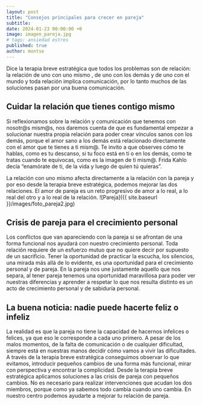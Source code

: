 ```yaml
---
layout: post
title: "Consejos principales para crecer en pareja"
subtitle: 
date: 2024-01-23 00:00:00 +0
image: imagen_pareja.jpg
# tags: ansiedad estres
published: true
author: montse
---
```


Dice la terapia breve estratégica que todos los problemas son de relación: la relación de uno
con uno mismo , de uno con los demás y de uno con el mundo y toda relación implica
comunicación, por lo tanto muchos de las soluciones pasan por una buena comunicación.

<!-- more -->

## Cuidar la relación que tienes contigo mismo

Si reflexionamos sobre la relación y comunicación que tenemos con nosotr@s mism@s, nos daremos cuenta de que es fundamental empezar a solucionar nuestra propia relación para poder crear vínculos sanos con los demás, porque el amor sano a los demás está relacionado directamente con el amor que te tienes a ti mism@. Te invito a que observes cómo te hablas, como es tu descanso, si tu foco está en ti o en los demás, como te tratas cuando te equivocas, como es la imagen de ti mism@. Frida Kahlo decía “enamórate de ti, de la vida y luego de quien tú quieras”. 

La relación con uno mismo afecta directamente a la relación con la pareja y por eso desde la terapia breve estratégica, podemos mejorar las dos relaciones. El amor de pareja es un reto progresivo de amor a lo real, a lo real del otro y a lo real de la relación.
![Pareja]({{ site.baseurl }}/images/foto_pareja2.jpg)

## Crisis de pareja para el crecimiento personal

Los conflictos que van apareciendo con la pareja si se afrontan de una forma funcional nos ayudará con nuestro crecimiento personal. Toda relación requiere de un esfuerzo mutuo que no quiere decir por supuesto de un sacrificio. Tener la oportunidad de practicar la escucha, los silencios, una mirada más allá de lo evidente, es una oportunidad para el crecimiento personal y de pareja.
En la pareja nos une justamente aquello que nos separa, al tener pareja tenemos una oportunidad maravillosa para poder ver nuestras diferencias y aprender a respetar lo que nos resulta distinto es un acto de crecimiento personal y de sabiduría personal.

## La buena noticia: nadie puede hacerte feliz o infeliz

La realidad es que la pareja no tiene la capacidad de hacernos infelices o felices, ya que eso le corresponde a cada uno primero. A pesar de los malos momentos, de la falta de comunicación o de cualquier dificultad, siempre está en nuestras manos decidir cómo vamos a vivir las dificultades.
A través de la terapia breve estratégica conseguimos observar lo que evitamos, introducir pequeños cambios de una forma más funcional, mirar con perspectiva y encontrar la complicidad. 
Desde la terapia breve estratégica aplicamos soluciones a las crisis de pareja con pequeños cambios. No es necesario para realizar intervenciones que acudan los dos miembros, porque como ya sabemos todo cambia cuando uno cambia. En nuestro centro podemos ayudarte a mejorar tu relación de pareja.


